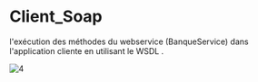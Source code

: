 # Client_Soap


l'exécution des méthodes du webservice (BanqueService) dans l'application cliente en utilisant le WSDL .

![4](https://github.com/aymanzinabidine14/Client_Soap/assets/128410611/7d821e8f-d2e1-4eda-b1aa-67a727b682e4)
